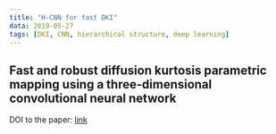 ```yaml
---
title: "H-CNN for fast DKI"
data: 2019-05-27
tags: [DKI, CNN, hierarchical structure, deep learning]
---
```


## Fast and robust diffusion kurtosis parametric mapping using a three-dimensional convolutional neural network

DOI to the paper: [link](https://doi.org/10.1109/ACCESS.2019.2919241)
